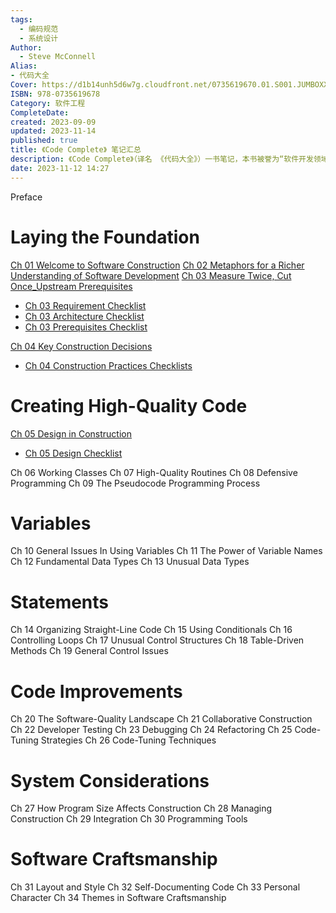 ```yaml
---
tags:
  - 编码规范
  - 系统设计
Author:
  - Steve McConnell
Alias:
- 代码大全
Cover: https://d1b14unh5d6w7g.cloudfront.net/0735619670.01.S001.JUMBOXXX.jpg?Expires=1694316384&Signature=UQcJfo3PqSKmxoQNqRaiqv5147nDwUyzDbT3EOw9NXv2UQ9TqgpUVTmZTGkVwaV9FpCa-3oUiWKmU7zcXhclnQPoZnFV~-QjZER-PzdrbFuOL3ZZDdl7jcisqyb8Jzi0DZR6EHNVSUiFwd2ErtdzvSMIdzVyVHqplqyrM-b~hCQ_&Key-Pair-Id=APKAIUO27P366FGALUMQ
ISBN: 978-0735619678
Category: 软件工程
CompleteDate: 
created: 2023-09-09
updated: 2023-11-14
published: true
title: 《Code Complete》 笔记汇总
description: 《Code Complete》（译名 《代码大全》）一书笔记，本书被誉为“软件开发领域的圣经”，其作者 Steve McConnel 多年在微软负责软件工程的最佳实践和过程改进。本书关注代码构建质量和工程可维护性，书中结合了非常多的日常开发中会遇到的案例，绝不仅是形而上学的进行理论分析。
date: 2023-11-12 14:27
---
```


Preface

# Laying the Foundation

[Ch 01 Welcome to Software Construction](/ch_01_welcome_to_software_construction)
[Ch 02 Metaphors for a Richer Understanding of Software Development](/ch_02_metaphors_for_a_richer_understanding_of_software_development)
[Ch 03 Measure Twice, Cut Once_Upstream Prerequisites](/ch_03_measure_twice,_cut_once_upstream_prerequisites)

- [Ch 03 Requirement Checklist](/ch_03_requirement_checklist)
- [Ch 03 Architecture Checklist](/ch_03_architecture_checklist)
- [Ch 03 Prerequisites Checklist](/ch_03_prerequisites_checklist)

[Ch 04 Key Construction Decisions](/ch_04_key_construction_decisions)

- [Ch 04 Construction Practices Checklists](/ch_04_construction_practices_checklists)

# Creating High-Quality Code

[Ch 05 Design in Construction](/ch_05_design_in_construction)

- [Ch 05 Design Checklist](/ch_05_design_checklist)

Ch 06 Working Classes
Ch 07 High-Quality Routines
Ch 08 Defensive Programming
Ch 09 The Pseudocode Programming Process

# Variables

Ch 10 General Issues In Using Variables
Ch 11 The Power of Variable Names
Ch 12 Fundamental Data Types
Ch 13 Unusual Data Types

# Statements

Ch 14 Organizing Straight-Line Code
Ch 15 Using Conditionals
Ch 16 Controlling Loops
Ch 17 Unusual Control Structures
Ch 18 Table-Driven Methods
Ch 19 General Control Issues

# Code Improvements

Ch 20 The Software-Quality Landscape
Ch 21 Collaborative Construction
Ch 22 Developer Testing
Ch 23 Debugging
Ch 24 Refactoring
Ch 25 Code-Tuning Strategies
Ch 26 Code-Tuning Techniques

# System Considerations

Ch 27 How Program Size Affects Construction
Ch 28 Managing Construction
Ch 29 Integration
Ch 30 Programming Tools

# Software Craftsmanship

Ch 31 Layout and Style
Ch 32 Self-Documenting Code
Ch 33 Personal Character
Ch 34 Themes in Software Craftsmanship
